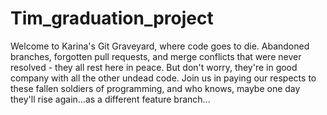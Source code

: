 # Tim_graduation_project

Welcome to Karina's Git Graveyard, where code goes to die. Abandoned branches, 
forgotten pull requests, and merge conflicts that were never resolved - they all rest here in peace. 
But don't worry, they're in good company with all the other undead code. 
Join us in paying our respects to these fallen soldiers of programming, and who knows, 
maybe one day they'll rise again...as a different feature branch...
